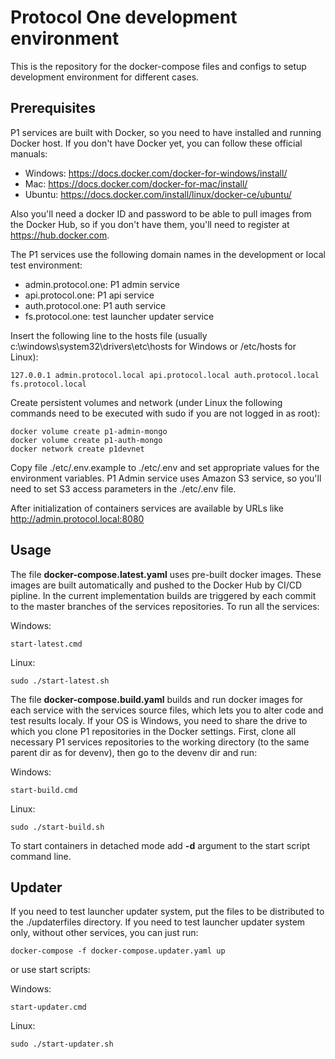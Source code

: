 Protocol One development environment
====================================

This is the repository for the docker-compose files and configs to setup development environment for different cases.

Prerequisites
-------------

P1 services are built with Docker, so you need to have installed and running Docker host. 
If you don't have Docker yet, you can follow these official manuals:

 - Windows: https://docs.docker.com/docker-for-windows/install/
 - Mac: https://docs.docker.com/docker-for-mac/install/
 - Ubuntu: https://docs.docker.com/install/linux/docker-ce/ubuntu/

Also you'll need a docker ID and password to be able to pull images from the Docker Hub, so if you don't have them, you'll need to register at https://hub.docker.com.

The P1 services use the following domain names in the development or local test environment:
  
  - admin.protocol.one: P1 admin service
  - api.protocol.one: P1 api service
  - auth.protocol.one: P1 auth service  
  - fs.protocol.one: test launcher updater service  

Insert the following line to the hosts file (usually c:\windows\system32\drivers\etc\hosts for Windows or /etc/hosts for Linux): 

    127.0.0.1 admin.protocol.local api.protocol.local auth.protocol.local fs.protocol.local

Create persistent volumes and network (under Linux the following commands need to be executed with sudo if you are not logged in as root):
  
    docker volume create p1-admin-mongo
    docker volume create p1-auth-mongo
    docker network create p1devnet

Copy file ./etc/.env.example to ./etc/.env and set appropriate values for the environment variables.
P1 Admin service uses Amazon S3 service, so you'll need to set S3 access parameters in the ./etc/.env file.

After initialization of containers services are available by URLs like http://admin.protocol.local:8080

Usage
-----

The file **docker-compose.latest.yaml** uses pre-built docker images. These images are built automatically and pushed to the Docker Hub by CI/CD pipline. In the current implementation builds are triggered by each commit to the master branches of the services repositories.
To run all the services:

Windows:    

    start-latest.cmd

Linux:

    sudo ./start-latest.sh

The file **docker-compose.build.yaml** builds and run docker images for each service with the services source files, which lets you to alter code and test results localy. 
If your OS is Windows, you need to share the drive to which you clone P1 repositories in the Docker settings.
First, clone all necessary P1 services repositories to the working directory (to the same parent dir as for devenv), then go to the devenv dir and run:

Windows:    

    start-build.cmd

Linux:

    sudo ./start-build.sh

To start containers in detached mode add **-d** argument to the start script command line.

Updater
-------

If you need to test launcher updater system, put the files to be distributed to the ./updaterfiles directory.
If you need to test launcher updater system only, without other services, you can just run:

    docker-compose -f docker-compose.updater.yaml up

or use start scripts:

Windows:
    
    start-updater.cmd

Linux:
    
    sudo ./start-updater.sh
